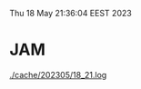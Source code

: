 Thu 18 May 21:36:04 EEST 2023
# JAM
<a href='./cache/202305/18_21.log'>./cache/202305/18_21.log</a>
